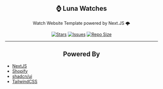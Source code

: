<p align="center">
  <h2 align="center">⌚ Luna Watches</h2>
</p>

<p align="center">
	Watch Website Template powered by Next.JS 🌩️ 
</p>

<p align="center">
	<a href="https://github.com/xianmalik/Luna-Watches/stargazers">
		<img alt="Stars" src="https://img.shields.io/github/stars/xianmalik/Luna-Watches?style=for-the-badge&logo=starship&color=C9CBFF&logoColor=D9E0EE&labelColor=302D41"></a>
	<a href="https://github.com/xianmalik/Luna-Watches/issues">
		<img alt="Issues" src="https://img.shields.io/github/issues/xianmalik/Luna-Watches?style=for-the-badge&logo=bilibili&color=F5E0DC&logoColor=D9E0EE&labelColor=302D41"></a>
	<a href="https://github.com/xianmalik/Luna-Watches">
		<img alt="Repo Size" src="https://img.shields.io/github/repo-size/xianmalik/Luna-Watches?color=%23DDB6F2&label=SIZE&logo=codesandbox&style=for-the-badge&logoColor=D9E0EE&labelColor=302D41"/></a>
</p>

<hr />

<p align="center">
	<h2 align="center">Powered By</h2>
</p>

<ul>
	<li><a href="https://nextjs.org/">NextJS</a></li>
	<li><a href="https://shopify.com/">Shopify</a></li>
	<li><a href="https://ui.shadcn.com/">shadcn/ui</a></li>
	<li><a href="https://tailwindcss.com/">TailwindCSS</a></li>
</ul>